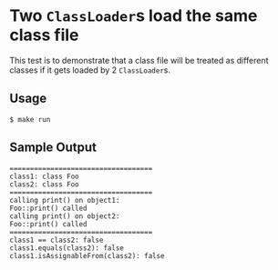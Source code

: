 # Two `ClassLoader`s load the same class file

This test is to demonstrate that a class file will be treated as different classes if it gets loaded by 2 `ClassLoader`s.


## Usage

```
$ make run
```


## Sample Output

```
===================================
class1: class Foo
class2: class Foo
===================================
calling print() on object1:
Foo::print() called
calling print() on object2:
Foo::print() called
===================================
class1 == class2: false
class1.equals(class2): false
class1.isAssignableFrom(class2): false
```

